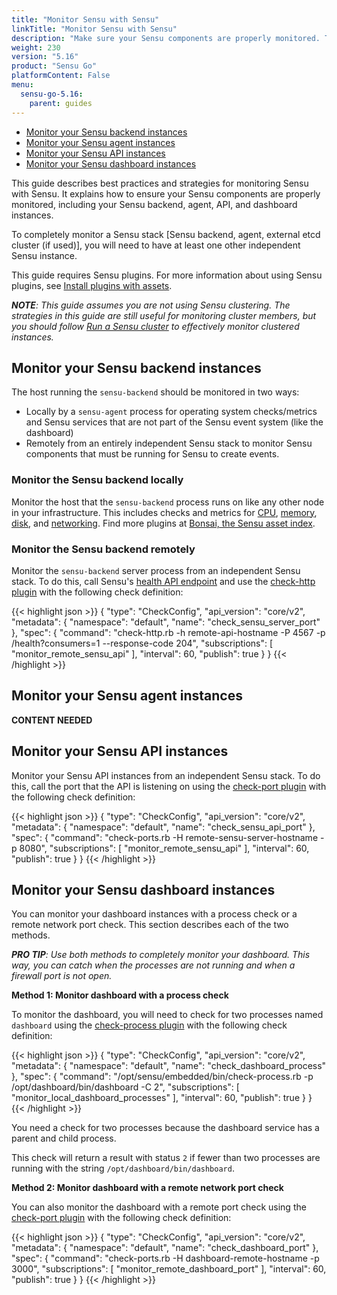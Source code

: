 ```yaml
---
title: "Monitor Sensu with Sensu"
linkTitle: "Monitor Sensu with Sensu"
description: "Make sure your Sensu components are properly monitored. This guide describes best practices and strategies for monitoring Sensu."
weight: 230
version: "5.16"
product: "Sensu Go"
platformContent: False
menu: 
  sensu-go-5.16:
    parent: guides
---
```



- [Monitor your Sensu backend instances](#monitor-your-sensu-backend-instances)
- [Monitor your Sensu agent instances](#monitor-your-sensu-agent-instances)
- [Monitor your Sensu API instances](#monitor-your-sensu-api-instances)
- [Monitor your Sensu dashboard instances](#monitor-your-sensu-dashboard-instances)

This guide describes best practices and strategies for monitoring Sensu with Sensu. 
It explains how to ensure your Sensu components are properly monitored, including your Sensu backend, agent, API, and dashboard instances.

To completely monitor a Sensu stack [Sensu backend, agent, external etcd cluster (if used)], you will need to have at least one other independent Sensu instance.

This guide requires Sensu plugins.
For more information about using Sensu plugins, see [Install plugins with assets][16].

_**NOTE**: This guide assumes you are not using Sensu clustering. The strategies in this guide are still useful for monitoring cluster members, but you should follow [Run a Sensu cluster][17] to effectively monitor clustered instances._

## Monitor your Sensu backend instances

The host running the `sensu-backend` should be monitored in two ways:

* Locally by a `sensu-agent` process for operating system checks/metrics and Sensu services that are not part of the Sensu event system (like the dashboard)
* Remotely from an entirely independent Sensu stack to monitor Sensu components that must be running for Sensu to create events. 

### Monitor the Sensu backend locally

Monitor the host that the `sensu-backend` process runs on like any other node in your infrastructure.
This includes checks and metrics for [CPU][1], [memory][2], [disk][3], and [networking][4].
Find more plugins at [Bonsai, the Sensu asset index][5].

### Monitor the Sensu backend remotely

Monitor the `sensu-backend` server process from an independent Sensu stack.
To do this, call Sensu's [health API endpoint][6] and use the [check-http plugin][7] with the following check definition:

{{< highlight json >}}
{
  "type": "CheckConfig",
  "api_version": "core/v2",
  "metadata": {
    "namespace": "default",
    "name": "check_sensu_server_port"
  },
  "spec": {
    "command": "check-http.rb -h remote-api-hostname -P 4567 -p /health?consumers=1 --response-code 204",
    "subscriptions": [
      "monitor_remote_sensu_api"
    ],
    "interval": 60,
    "publish": true
  }
}
{{< /highlight >}}

## Monitor your Sensu agent instances

**CONTENT NEEDED**

## Monitor your Sensu API instances

Monitor your Sensu API instances from an independent Sensu stack.
To do this, call the port that the API is listening on using the [check-port plugin][8] with the following check definition:

{{< highlight json >}}
{
  "type": "CheckConfig",
  "api_version": "core/v2",
  "metadata": {
    "namespace": "default",
    "name": "check_sensu_api_port"
  },
  "spec": {
    "command": "check-ports.rb -H remote-sensu-server-hostname -p 8080",
    "subscriptions": [
      "monitor_remote_sensu_api"
    ],
    "interval": 60,
    "publish": true
  }
}
{{< /highlight >}}

## Monitor your Sensu dashboard instances

You can monitor your dashboard instances with a process check or a remote network port check.
This section describes each of the two methods.

_**PRO TIP**: Use both methods to completely monitor your dashboard. This way, you can catch when the processes are not running and when a firewall port is not open._

**Method 1: Monitor dashboard with a process check**

To monitor the dashboard, you will need to check for two processes named `dashboard` using the [check-process plugin][9] with the following check definition:

{{< highlight json >}}
{
  "type": "CheckConfig",
  "api_version": "core/v2",
  "metadata": {
    "namespace": "default",
    "name": "check_dashboard_process"
  },
  "spec": {
    "command": "/opt/sensu/embedded/bin/check-process.rb -p /opt/dashboard/bin/dashboard -C 2",
    "subscriptions": [
      "monitor_local_dashboard_processes"
    ],
    "interval": 60,
    "publish": true
  }
}
{{< /highlight >}}

You need a check for two processes because the dashboard service has a parent and child process.

This check will return a result with status `2` if fewer than two processes are running with the string `/opt/dashboard/bin/dashboard`.

**Method 2: Monitor dashboard with a remote network port check**

You can also monitor the dashboard with a remote port check using the [check-port plugin][8] with the following check definition:

{{< highlight json >}}
{
  "type": "CheckConfig",
  "api_version": "core/v2",
  "metadata": {
    "namespace": "default",
    "name": "check_dashboard_port"
  },
  "spec": {
    "command": "check-ports.rb -H dashboard-remote-hostname -p 3000",
    "subscriptions": [
      "monitor_remote_dashboard_port"
    ],
    "interval": 60,
    "publish": true
  }
}
{{< /highlight >}}

[1]: https://bonsai.sensu.io/assets/sensu-plugins/sensu-plugins-cpu-checks
[2]: https://bonsai.sensu.io/assets/sensu-plugins/sensu-plugins-memory-checks
[3]: https://bonsai.sensu.io/assets/sensu-plugins/sensu-plugins-disk-checks
[4]: https://bonsai.sensu.io/assets/sensu-plugins/sensu-plugins-network-checks
[5]: https://bonsai.sensu.io/
[6]: ../../api/health/
[7]: https://github.com/sensu-plugins/sensu-plugins-http/blob/master/bin/check-http.rb
[8]: https://github.com/sensu-plugins/sensu-plugins-network-checks/blob/master/bin/check-ports.rb
[9]: https://github.com/sensu-plugins/sensu-plugins-process-checks/blob/master/bin/check-process.rb
[16]: ../../guides/install-check-executables-with-assets/
[17]: ../../guides/clustering/
